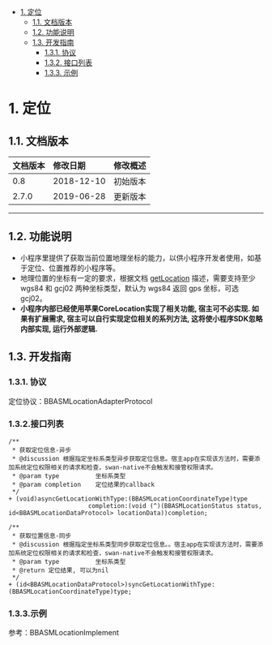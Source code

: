 <!-- TOC -->

- [1. 定位](#1-定位)
    - [1.1. 文档版本](#11)
    - [1.2. 功能说明](#12)
    - [1.3. 开发指南](#13)
        - [1.3.1. 协议](#131)
        - [1.3.2. 接口列表](#132)
        - [1.3.3. 示例](#133)

<!-- /TOC -->

# <span id="1"> 1. 定位
## <span id="11"> 1.1. 文档版本

|文档版本|修改日期|修改概述|
|:--|:--|:--|
|0.8|2018-12-10|初始版本|
|2.7.0|2019-06-28|更新版本|

--------------------------

## <span id="12"> 1.2. 功能说明
+ 小程序里提供了获取当前位置地理坐标的能力，以供小程序开发者使用，如基于定位、位置推荐的小程序等。
+ 地理位置的坐标有一定的要求，根据文档 [getLocation](https://smartprogram.baidu.com/docs/develop/api/location_get/#getLocation/) 描述，需要支持至少 wgs84 和 gcj02 两种坐标类型，默认为 wgs84 返回 gps 坐标，可选 gcj02。
+ **小程序内部已经使用苹果CoreLocation实现了相关功能, 宿主可不必实现. 如果有扩展需求, 宿主可以自行实现定位相关的系列方法, 这将使小程序SDK忽略内部实现, 运行外部逻辑.**

## <span id="13"> 1.3. 开发指南

### <span id="131"> 1.3.1. 协议
定位协议：BBASMLocationAdapterProtocol

### <span id="132"> 1.3.2.接口列表
 
```
/**
 * 获取定位信息-异步
 * @discussion 根据指定坐标系类型异步获取定位信息。宿主app在实现该方法时，需要添加系统定位权限相关的请求和检查，swan-native不会触发和接管权限请求。
 * @param type          坐标系类型
 * @param completion    定位结果的callback
 */
+ (void)asyncGetLocationWithType:(BBASMLocationCoordinateType)type
                      completion:(void (^)(BBASMLocationStatus status, id<BBASMLocationDataProtocol> locationData))completion;

/**
 * 获取位置信息-同步
 * @discussion 根据指定坐标系类型同步获取定位信息。。宿主app在实现该方法时，需要添加系统定位权限相关的请求和检查，swan-native不会触发和接管权限请求。
 * @param type          坐标系类型
 * @return 定位结果, 可以为nil
 */
+ (id<BBASMLocationDataProtocol>)syncGetLocationWithType:(BBASMLocationCoordinateType)type;
```
 
### <span id="133"> 1.3.3.示例
参考：BBASMLocationImplement


